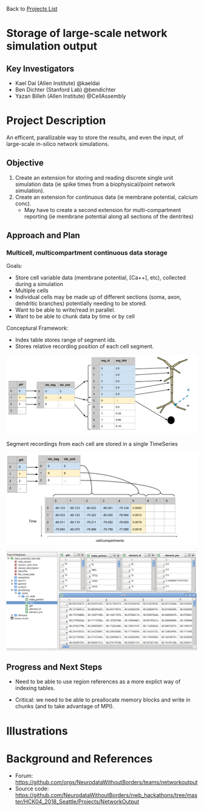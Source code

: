 Back to [Projects List](../../README.md#ProjectsList)

# Storage of large-scale network simulation output

## Key Investigators

- Kael Dai (Allen Institute) @kaeldai
- Ben Dichter (Stanford Lab) @bendichter
- Yazan Billeh (Allen Institute) @CellAssembly

# Project Description

An efficent, parallizable way to store the results, and even the input, of large-scale in-silico network simulations.

## Objective

1. Create an extension for storing and reading discrete single unit simulation data (ie spike times from a biophysical/point network simulation).
2. Create an extension for continuous data (ie membrane potential, calcium conc). 
   * May have to create a second extension for multi-compartment reporting (ie membrane potential along all sections of the dentrites)

## Approach and Plan

### Multicell, multicompartment continuous data storage
Goals:
* Store cell variable data (membrane potential, [Ca++], etc), collected during a simulation
* Multiple cells
* Individual cells may be made up of different sections (soma, axon, dendritic branches) potentially needing to be stored.
* Want to be able to write/read in parallel.
* Want to be able to chunk data by time or by cell


Conceptural Framework:
* Index table stores range of segment ids.
* Stores relative recording position of each cell segment.


![indexing multi and cell compartment cells](images/multicompartment_schema_1.png)


Segment recordings from each cell are stored in a single TimeSeries 

![accessing of data](images/multicompartment_schema_2.png)

![actual example](images/nwb_structure.jpg)


## Progress and Next Steps
* Need to be able to use region references as a more explict way of indexing tables.

* Critical: we need to be able to preallocate memory blocks and write in chunks (and to take advantage of MPI).

<!--Describe progress and next steps in a few bullet points as you are making progress.-->

# Illustrations

<!--Add pictures and links to videos that demonstrate what has been accomplished.-->

<!--![Description of picture](Example2.jpg)-->

<!--![Some more images](Example2.jpg)-->

# Background and References

<!--Use this space for information that may help people better understand your project, like links to papers, source code, or data.-->

- Forum: https://github.com/orgs/NeurodataWithoutBorders/teams/networkoutput
- Source code: https://github.com/NeurodataWithoutBorders/nwb_hackathons/tree/master/HCK04_2018_Seattle/Projects/NetworkOutput
